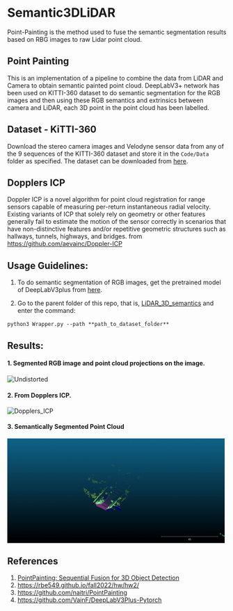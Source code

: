 # Semantic3DLiDAR
Point-Painting is the method used to fuse the semantic segmentation results based on RBG images to raw Lidar point cloud.

## Point Painting
This is an implementation of a pipeline to combine the data from LiDAR and Camera to obtain semantic painted point cloud.
DeepLabV3+ network has been used on KITTI-360 dataset to do semantic segmentation for the RGB images and then using these RGB semantics and extrinsics between camera and LiDAR, each 3D point in the point cloud has been labelled.

## Dataset - KiTTI-360

Download the stereo camera images and Velodyne sensor data from any of the 9 sequences of the KITTI-360 dataset and store it in the `Code/Data` folder as specified. The dataset can be downloaded from [here](https://www.cvlibs.net/datasets/kitti-360/index.php).

## Dopplers ICP
Doppler ICP is a novel algorithm for point cloud registration for range sensors capable of measuring per-return instantaneous radial velocity. Existing variants of ICP that solely rely on geometry or other features generally fail to estimate the motion of the sensor correctly in scenarios that have non-distinctive features and/or repetitive geometric structures such as hallways, tunnels, highways, and bridges. from https://github.com/aevainc/Doppler-ICP

## Usage Guidelines:

1. To do semantic segmentation of RGB images, get the pretrained model of DeepLabV3plus from [here](https://github.com/VainF/DeepLabV3Plus-Pytorch).

2. Go to the parent folder of this repo, that is, [LiDAR_3D_semantics](.) and enter the command:
```
python3 Wrapper.py --path **path_to_dataset_folder**
```

## Results:

#### 1. Segmented RGB image and point cloud projections on the image.

<img src="Code/Results/lidar_semantics.gif"  align="center" alt="Undistorted" width="500"/>


#### 2. From Dopplers ICP.

![Dopplers_ICP](https://github.com/cskate1997/Semantic3DLiDAR/assets/94412831/9090d1d0-ab7c-4d29-a91d-19451ed99bb1)



#### 3. Semantically Segmented Point Cloud

<img src="Code/Results/pointcloud.gif"  align="center" alt="Undistorted" width="500"/>

## References

1. [PointPainting: Sequential Fusion for 3D Object Detection](https://arxiv.org/abs/1911.10150)
2. https://rbe549.github.io/fall2022/hw/hw2/
3. https://github.com/naitri/PointPainting
4. https://github.com/VainF/DeepLabV3Plus-Pytorch

